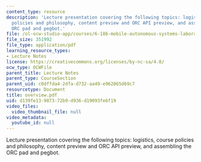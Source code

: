 ```yaml
---
content_type: resource
description: 'Lecture presentation covering the following topics: logistics, course
  policies and philosophy, content preview and ORC API preview, and assembling the
  ORC pad and pegbot.'
file: /ol-ocw-studio-app/courses/6-186-mobile-autonomous-systems-laboratory-january-iap-2005/d139fe13987372b9d936d19093fe6f19_overview.pdf
file_size: 351992
file_type: application/pdf
learning_resource_types:
- Lecture Notes
license: https://creativecommons.org/licenses/by-nc-sa/4.0/
ocw_type: OCWFile
parent_title: Lecture Notes
parent_type: CourseSection
parent_uid: c0dffda4-2dfa-d732-aa49-e962865d69c7
resourcetype: Document
title: overview.pdf
uid: d139fe13-9873-72b9-d936-d19093fe6f19
video_files:
  video_thumbnail_file: null
video_metadata:
  youtube_id: null
---
```

Lecture presentation covering the following topics: logistics, course policies and philosophy, content preview and ORC API preview, and assembling the ORC pad and pegbot.